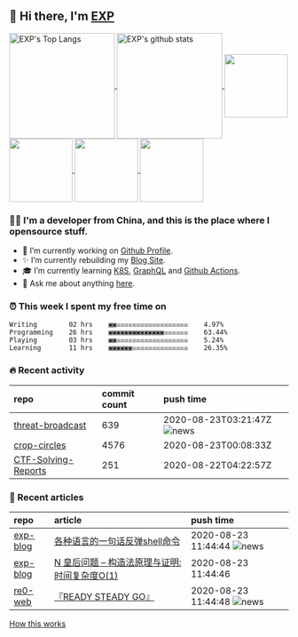 ## 👋  Hi there, I'm [EXP](https://exp-blog.com)

<!--BGN_SECTION:github-readme-stats-->
<a href="https://exp-blog.com" target="_blank">
  <img height="190" align="center" src="https://github-readme-stats.vercel.app/api/top-langs/?username=lyy289065406&hide=HTML,CSS,TSQL&theme=great-gatsby" alt="EXP's Top Langs" />
</a>
<a href="https://exp-blog.com" target="_blank">
  <img height="190" align="center" src="https://github-readme-stats.vercel.app/api?username=lyy289065406&count_private=true&show_icons=true&theme=nightowl" alt="EXP's github stats" />
</a>


<a href="https://github.com/lyy289065406/exp-blog" target="_blank">
  <img height="114" align="center" src="https://github-readme-stats.vercel.app/api/pin/?username=lyy289065406&repo=exp-blog&theme=nord" />
</a>    

<a href="https://github.com/lyy289065406/threat-broadcast" target="_blank">
  <img height="114" align="center" src="https://github-readme-stats.vercel.app/api/pin/?username=lyy289065406&repo=threat-broadcast&theme=nord" />
</a>    

<a href="https://github.com/lyy289065406/CTF-Solving-Reports" target="_blank">
  <img height="114" align="center" src="https://github-readme-stats.vercel.app/api/pin/?username=lyy289065406&repo=CTF-Solving-Reports&theme=nord" />
</a>

<a href="https://github.com/lyy289065406/POJ-Solving-Reports" target="_blank">
  <img height="114" align="center" src="https://github-readme-stats.vercel.app/api/pin/?username=lyy289065406&repo=POJ-Solving-Reports&theme=nord" />
</a>
<!--END_SECTION:github-readme-stats-->



### 👨‍💻  I'm a developer from China, and this is the place where I opensource stuff.
<!--BGN_SECTION:introduction-->
- 🐾 I’m currently working on [Github Profile](https://github.com/lyy289065406/lyy289065406).
- ✨ I’m currently rebuilding my [Blog Site](https://exp-blog.com).
- 🎓 I’m currently learning [K8S](https://github.com/kubernetes/kubernetes), [GraphQL](https://developer.github.com/v4/) and [Github Actions](https://docs.github.com/en/actions).
- 💬 Ask me about anything [here](https://github.com/lyy289065406/lyy289065406/issues).
<!--BGN_SECTION:introduction-->



### ⏰  This week I spent my free time on
<!-- BGN_SECTION:weektime -->
```text
Writing        02 hrs    ▣▣☒☒☒☒☒☒☒☒☒☒☒☒☒☒☒☒☒☒    4.97%
Programming    26 hrs    ▣▣▣▣▣▣▣▣▣▣▣▣▣▣☒☒☒☒☒☒    63.44%
Playing        03 hrs    ▣▣☒☒☒☒☒☒☒☒☒☒☒☒☒☒☒☒☒☒    5.24%
Learning       11 hrs    ▣▣▣▣▣▣☒☒☒☒☒☒☒☒☒☒☒☒☒☒    26.35%
```
<!-- END_SECTION:weektime -->



### 🔥  Recent activity
<!-- BGN_SECTION:activity -->
| repo | commit count | push time |
|:------|:------|:------|
| [threat-broadcast](https://github.com/lyy289065406/threat-broadcast) | 639 | 2020-08-23T03:21:47Z ![news](https://github.com/lyy289065406/lyy289065406/blob/master/imgs/new.gif) |
| [crop-circles](https://github.com/lyy289065406/crop-circles) | 4576 | 2020-08-23T00:08:33Z  |
| [CTF-Solving-Reports](https://github.com/lyy289065406/CTF-Solving-Reports) | 251 | 2020-08-22T04:22:57Z  |
<!-- END_SECTION:activity -->



### 📝  Recent articles
<!-- BGN_SECTION:article -->
| repo | article | push time |
|:------|:------|:------|
| [exp-blog](https://github.com/lyy289065406/exp-blog) | [各种语言的一句话反弹shell命令](https://exp-blog.com/gitbook/markdown/technical/safe/pentest/各种语言一句话反弹shell.html) | 2020-08-23 11:44:44 ![news](https://github.com/lyy289065406/lyy289065406/blob/master/imgs/new.gif) |
| [exp-blog](https://github.com/lyy289065406/exp-blog) | [N 皇后问题 – 构造法原理与证明: 时间复杂度O(1)](https://exp-blog.com/gitbook/markdown/technical/algorithm/N皇后问题.html) | 2020-08-23 11:44:46  |
| [re0-web](https://github.com/lyy289065406/re0-web) | [『READY STEADY GO』](https://lyy289065406.github.io/re0-web/gitbook/markdown/ch/chapter060/79.html) | 2020-08-23 11:44:48 ![news](https://github.com/lyy289065406/lyy289065406/blob/master/imgs/new.gif) |
<!-- END_SECTION:article -->


<a align="right" href="https://github.com/lyy289065406/lyy289065406/How_this_works.md">How this works</a>

<!-- -------------------------------------- -->
<!-- more emoji : http://emojihomepage.com/ -->
<!-- -------------------------------------- -->

